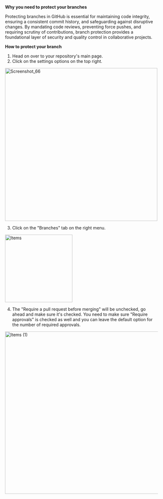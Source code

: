 **Why you need to protect your branches**

Protecting branches in GitHub is essential for maintaining code integrity, ensuring a consistent commit history, and safeguarding against disruptive changes. By mandating code reviews, preventing force pushes, and requiring scrutiny of contributions, branch protection provides a foundational layer of security and quality control in collaborative projects.

**How to protect your branch**

1. Head on over to your repository's main page.
2. Click on the settings options on the top right.
<img width="502" alt="Screenshot_66" src="https://github.com/ai-cfia/dev-rel-docs/assets/9827730/6d69b604-d609-49a7-9187-2a383cb94c81">

3. Click on the "Branches" tab on the right menu.
<img width="222" alt="Items" src="https://github.com/ai-cfia/dev-rel-docs/assets/9827730/c940a0b0-fe99-490e-b192-25513402c6a9">

4. The "Require a pull request before merging" will be unchecked, go ahead and make sure it's checked. You need to make sure "Require approvals" is checked as well and you can leave the default option for the number of required approvals.
<img width="533" alt="Items (1)" src="https://github.com/ai-cfia/dev-rel-docs/assets/9827730/e217e350-f185-4600-91eb-e164e62de376">

